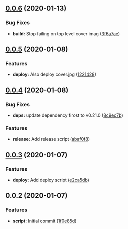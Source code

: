 ## [0.0.6](https://github.com/pixelastic/videogames-helper/compare/0.0.5...0.0.6) (2020-01-13)


### Bug Fixes

* **build:** Stop failing on top level cover imag ([3f6a7ae](https://github.com/pixelastic/videogames-helper/commit/3f6a7ae8dc926c534a5948edb8f29f06cb10a2be))

## [0.0.5](https://github.com/pixelastic/videogames-helper/compare/0.0.4...0.0.5) (2020-01-08)


### Features

* **deploy:** Also deploy cover.jpg ([1221428](https://github.com/pixelastic/videogames-helper/commit/1221428887fa6e0c09d2d073fa4dc45e5ddc6ba2))

## [0.0.4](https://github.com/pixelastic/videogames-helper/compare/0.0.3...0.0.4) (2020-01-08)


### Bug Fixes

* **deps:** update dependency firost to v0.21.0 ([8c9ec7b](https://github.com/pixelastic/videogames-helper/commit/8c9ec7b307a934ae11a0b0b0cf81d3ed35abe0be))


### Features

* **release:** Add release script ([abaf0f8](https://github.com/pixelastic/videogames-helper/commit/abaf0f8a378e9cd0b8cda46c58586fdb17b3af94))

## [0.0.3](https://github.com/pixelastic/videogames-helper/compare/0.0.2...0.0.3) (2020-01-07)


### Features

* **deploy:** Add deploy script ([e2ca5db](https://github.com/pixelastic/videogames-helper/commit/e2ca5db3cba682a690d93366142d89cbd750f71f))

## 0.0.2 (2020-01-07)


### Features

* **script:** Initial commit ([1f0e85d](https://github.com/pixelastic/videogames-helper/commit/1f0e85d17b7efc710bf63afafb87c253d257f29b))

